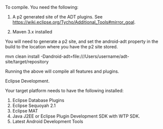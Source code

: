 To compile.  You need the following:

1. A p2 generated site of the ADT plugins. 
    See https://wiki.eclipse.org/Tycho/Additional_Tools#mirror_goal.

2. Maven 3.x installed

You will need to generate a p2 site, and set the android-adt property in the build to the
location where you have the p2 site stored.

mvn clean install -Dandroid-adt=file:///Users/username/adt-site/target/repository

Running the above will compile all features and plugins.

Eclipse Development.

Your target platform needs to have the following installed:

1. Eclipse Database Plugins
2. Eclipse Sequoyah 2.1
3. Eclipse MAT
4. Java J2EE or Eclipse Plugin Development SDK with WTP SDK.
5. Latest Android Development Tools

